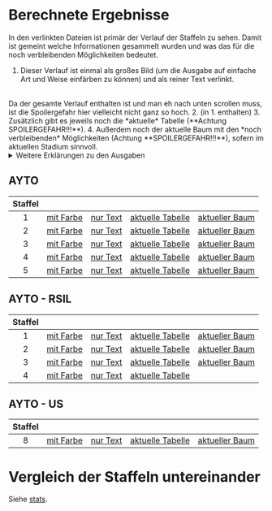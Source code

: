 # Berechnete Ergebnisse

In den verlinkten Dateien ist primär der Verlauf der Staffeln zu sehen. Damit
ist gemeint welche Informationen gesammelt wurden und was das für die noch
verbleibenden Möglichkeiten bedeutet.

1. Dieser Verlauf ist einmal als großes Bild (um die Ausgabe auf einfache Art und
Weise einfärben zu können) und als reiner Text verlinkt.
<br>
Da der gesamte Verlauf enthalten ist und man eh nach unten scrollen muss, ist die
Spoilergefahr hier vielleicht nicht ganz so hoch.
2. (in 1. enthalten)
3. Zusätzlich gibt es jeweils noch die *aktuelle* Tabelle (**Achtung SPOILERGEFAHR!!!**).
4. Außerdem noch der aktuelle Baum mit den *noch verbleibenden* Möglichkeiten (Achtung
**SPOILERGEFAHR!!!**), sofern im aktuellen Stadium sinnvoll.

<details><summary>Weitere Erklärungen zu den Ausgaben</summary>

## Normale Ausgaben
Vor der jeweiligen Tabelle kommt immer nochmal was genau als Einschränkung/Constraint dazu kam. Die genannte Episode bezieht sich dabei immer auf die Episode in der das ganze aufgelöst wurde.

Das ganze `I` (Informationsgehalt) / `H` (Entropie, steht hinter wie viele Möglichkeiten noch übrig sind) ist der Versuch einzuschätzen wie viel eine Entscheidung gebracht hat und wie weit sie noch vom Ziel entfernt sind. Das ganze kommt aus der Informationstheorie.

`Pr[lights]`: Zeigt an wie Wahrscheinlich welche Anzahl an Lichtern ist nachdem festgelegt wurde wer in die Matchbox geht / miteinander sitzt (aber das Ergebnis eben nocht nicht bekannt ist).

`E[lights]`: Ist der Erwartungswert, wieviele Lichter im Schnitt angehen sollten.

## Baum
Im Baum ist die erste Zeile (entspricht der Person aus Set A) auf einer Ebene
immer fest. Somit steht jede Ebene für due Zuweisung einer (oder mehreren)
Person aus SetB zu der fixen Person aus SetA.

Bereits sicher feststehende Matches (sei es durch eine Matchingnight oder durch
Ausschlussverfahren) werden in die oberen Ebenen geschoben. Auch sonst werden
die Ebenen so sortiert, dass die Anzahl der *verschiedenen* Matches von oben
nach unten ansteigt.

</details>

## AYTO

| Staffel |   |   |   |   |
|:-------:|---|---|---|---|
| 1 | [mit Farbe](s01/s01.col.png) | [nur Text](s01/s01.txt) | [aktuelle Tabelle](s01/s01_tab.png) | [aktueller Baum](s01/s01.pdf) |
| 2 | [mit Farbe](s02/s02.col.png) | [nur Text](s02/s02.txt) | [aktuelle Tabelle](s02/s02_tab.png) | [aktueller Baum](s02/s02.pdf) |
| 3 | [mit Farbe](s03/s03.col.png) | [nur Text](s03/s03.txt) | [aktuelle Tabelle](s03/s03_tab.png) | [aktueller Baum](s03/s03.pdf) |
| 4 | [mit Farbe](s04/s04.col.png) | [nur Text](s04/s04.txt) | [aktuelle Tabelle](s04/s04_tab.png) | [aktueller Baum](s04/s04.pdf) |
| 5 | [mit Farbe](s05/s05.col.png) | [nur Text](s05/s05.txt) | [aktuelle Tabelle](s05/s05_tab.png) | [aktueller Baum](s05/s05.pdf) |

## AYTO - RSIL

| Staffel |   |   |   |   |
|:-------:|---|---|---|---|
| 1 | [mit Farbe](s01r/s01r.col.png) | [nur Text](s01r/s01r.txt) | [aktuelle Tabelle](s01r/s01r_tab.png) | [aktueller Baum](s01r/s01r.pdf) |
| 2 | [mit Farbe](s02r/s02r.col.png) | [nur Text](s02r/s02r.txt) | [aktuelle Tabelle](s02r/s02r_tab.png) | [aktueller Baum](s02r/s02r.pdf) |
| 3 | [mit Farbe](s03r/s03r.col.png) | [nur Text](s03r/s03r.txt) | [aktuelle Tabelle](s03r/s03r_tab.png) | [aktueller Baum](s03r/s03r.pdf) |
| 4 | [mit Farbe](s04r/s04r.col.png) | [nur Text](s04r/s04r.txt) | [aktuelle Tabelle](s04r/s04r_tab.png) | |

## AYTO - US

| Staffel |   |   |   |   |
|:-------:|---|---|---|---|
| 8 | [mit Farbe](us08/us08.col.png) | [nur Text](us08/us08.txt) | [aktuelle Tabelle](us08/us08_tab.png) | [aktueller Baum](us08/us08.pdf) |

# Vergleich der Staffeln untereinander

Siehe [stats](stats.html).
